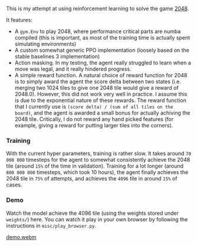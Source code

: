 This is my attempt at using reinforcement learning to solve the game [2048](https://play2048.co/).

It features:
- A `gym.Env` to play 2048, where performance critical parts are numba compiled (this is important, as most of the training time is actually spent simulating environments)
- A custom somewhat generic PPO implementation (loosely based on the stable baselines 3 implementation)
- Action masking. In my testing, the agent really struggled to learn when a move was legal, and it really hindered progress.
- A simple reward function. A natural choice of reward function for 2048 is to simply award the agent the score delta between two states (i.e. merging two 1024 tiles to give one 2048 tile would give a reward of 2048.0). However, this did not work very well in practice. I assume this is due to the exponential nature of these rewards. The reward function that I currently use is `(score delta) / (sum of all tiles on the board)`, and the agent is awarded a small bonus for actually achiving the 2048 tile. Critically, I do not reward any hand picked features (for example, giving a reward for putting larger tiles into the corners).

### Training

With the current hyper parameters, training is rather slow. It takes around `70 000 000` timesteps for the agent to somewhat consistently achieve the 2048 tile (around `15%` of the time in validation). Training for a lot longer (around `800 000 000` timesteps, which took 10 hours), the agent finally achieves the 2048 tile in `75%` of attempts, and achieves the `4096` tile in around `15%` of cases.

### Demo

Watch the model achieve the 4096 tile (using the weights stored under `weights/`) here. You can watch it play in your own browser by following the instructions in `misc/play_browser.py`.

[demo.webm](https://github.com/user-attachments/assets/621af019-e2df-4d38-8f33-846aaa29944e)

